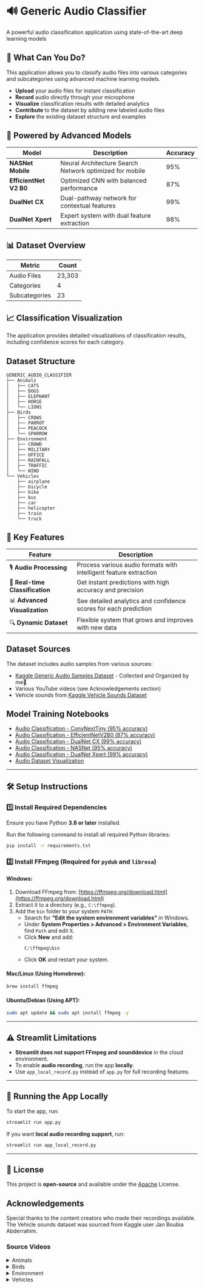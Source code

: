 # 🔊 Generic Audio Classifier

A powerful audio classification application using state-of-the-art deep learning models

## 🎯 What Can You Do?

This application allows you to classify audio files into various categories and subcategories using advanced machine learning models.

* **Upload** your audio files for instant classification
* **Record** audio directly through your microphone
* **Visualize** classification results with detailed analytics
* **Contribute** to the dataset by adding new labeled audio files
* **Explore** the existing dataset structure and examples

## 🧠 Powered by Advanced Models

| Model | Description | Accuracy |
|-------|-------------|----------|
| **NASNet Mobile** | Neural Architecture Search Network optimized for mobile | 95% |
| **EfficientNet V2 B0** | Optimized CNN with balanced performance | 87% |
| **DualNet CX** | Dual-pathway network for contextual features | 99% |
| **DualNet Xpert** | Expert system with dual feature extraction | 98% |

## 📊 Dataset Overview

| Metric | Count |
|--------|-------|
| Audio Files | 23,303 |
| Categories | 4 |
| Subcategories | 23 |

## 📈 Classification Visualization

The application provides detailed visualizations of classification results, including confidence scores for each category.

## Dataset Structure

```
GENERIC_AUDIO_CLASSIFIER
├── Animals
│   ├── CATS
│   ├── DOGS
│   ├── ELEPHANT
│   ├── HORSE
│   └── LIONS
├── Birds
│   ├── CROWS
│   ├── PARROT
│   ├── PEACOCK
│   └── SPARROW
├── Environment
│   ├── CROWD
│   ├── MILITARY
│   ├── OFFICE
│   ├── RAINFALL
│   ├── TRAFFIC
│   └── WIND
└── Vehicles
    ├── airplane
    ├── bicycle
    ├── bike
    ├── bus
    ├── car
    ├── helicopter
    ├── train
    └── truck
```

## 🔑 Key Features

| Feature | Description |
|---------|-------------|
| 🎙️ **Audio Processing** | Process various audio formats with intelligent feature extraction |
| 🔄 **Real-time Classification** | Get instant predictions with high accuracy and precision |
| 📊 **Advanced Visualization** | See detailed analytics and confidence scores for each prediction |
| 🔍 **Dynamic Dataset** | Flexible system that grows and improves with new data |

## Dataset Sources

The dataset includes audio samples from various sources:

- [Kaggle Generic Audio Samples Dataset](https://www.kaggle.com/datasets/lokeshbhaskarnr/generic-audio-samples) - Collected and Organized by me🤘
- Various YouTube videos (see Acknowledgements section)
- Vehicle sounds from [Kaggle Vehicle Sounds Dataset](https://www.kaggle.com/datasets/janboubiabderrahim/vehicle-sounds-dataset)

## Model Training Notebooks

- [Audio Classification - ConvNextTiny (95% accuracy)](https://www.kaggle.com/code/lokeshbhaskarnr/audio-classification-convnexttiny-95)
- [Audio Classification - EfficientNetV2B0 (87% accuracy)](https://www.kaggle.com/code/lokeshbhaskarnr/audio-classification-efficientnetv2b0-87)
- [Audio Classification - DualNet CX (99% accuracy)](https://www.kaggle.com/code/lokeshbhaskarnr/audio-classification-dualnet-cx-accuracy-99)
- [Audio Classification - NASNet (95% accuracy)](https://www.kaggle.com/code/lokeshbhaskarnr/audio-classification-nasnet-95)
- [Audio Classification - DualNet Xpert (99% accuracy)](https://www.kaggle.com/code/lokeshbhaskarnr/audio-classification-dualnet-xpert-99)
- [Audio Dataset Visualization](https://www.kaggle.com/code/lokeshbhaskarnr/audio-dataset-visualization)

---

## 🛠️ Setup Instructions

### 1️⃣ Install Required Dependencies

Ensure you have Python **3.8 or later** installed.

Run the following command to install all required Python libraries:

```sh
pip install -r requirements.txt
```

### 2️⃣ Install FFmpeg (Required for `pydub` and `librosa`)

#### **Windows:**
1. Download FFmpeg from: [https://ffmpeg.org/download.html](https://ffmpeg.org/download.html)
2. Extract it to a directory (e.g., `C:\ffmpeg`).
3. Add the `bin` folder to your system `PATH`:
   - Search for **"Edit the system environment variables"** in Windows.
   - Under **System Properties > Advanced > Environment Variables**, find `Path` and edit it.
   - Click **New** and add:  
     ```
     C:\ffmpeg\bin
     ```
   - Click **OK** and restart your system.

#### **Mac/Linux (Using Homebrew):**
```sh
brew install ffmpeg
```

#### **Ubuntu/Debian (Using APT):**
```sh
sudo apt update && sudo apt install ffmpeg -y
```

---

## ⚠️ Streamlit Limitations

- **Streamlit does not support FFmpeg and sounddevice** in the cloud environment.
- To enable **audio recording**, run the app **locally**.
- Use `app_local_record.py` instead of `app.py` for full recording features.

---

## 🔧 Running the App Locally

To start the app, run:

```sh
streamlit run app.py
```

If you want **local audio recording support**, run:

```sh
streamlit run app_local_record.py
```

---

## 📜 License

This project is **open-source** and available under the [Apache](https://github.com/LokeshBhaskarNR/Generic-Audio-Classifier/blob/main/LICENSE) License.

## Acknowledgements

Special thanks to the content creators who made their recordings available. The Vehicle sounds dataset was sourced from Kaggle user Jan Boubia Abderrahim.

### Source Videos

<details>
<summary>Animals</summary>

#### Cats
- "Cats meowing and purring compilation" https://youtu.be/-QWfApp3j9k?si=huzWy4ziB_Z_OhRh
- "Cute Kittens Meowing Compilation" https://youtu.be/ue_jitOw8Yw?si=BUsxpEbRMTXwE8sd
- "Kitten Meowing Sounds" https://youtu.be/_moIdma4a-Q?si=KQOIiq3w20fKR-M1
- "Cat Purring Sound Effect" https://youtu.be/pjQc9RdQo9g?si=3-B0aChhvxCTx9OC
- "Cat Meow Sound Effect" https://youtu.be/nWSNd3yXVZM?si=JM7f7wUoZuxV-sAC
- "Cute Cat Meowing" https://youtu.be/UNV0C5_A1jQ?si=yeUWlq35jRzDJiJp

#### Dogs
- "Dog Barking Sound Effects" https://youtu.be/9KScQy6sQUQ?si=W6EHNrr2AyYynKeF
- "Dogs Barking Sound Effect" https://youtu.be/dTtMcTd2SJ8?si=2TE0ltFx5TBzDN_G
- "Dog Bark Sound Effect" https://youtu.be/2fwJKCXApJU?si=TYNwwOy7Sxd4c3lZ
- "Dog Barking Sound" https://youtu.be/GuP3bN__gSw?si=1B4Ml2PWmAfTwi5C
- "Dog Bark Sound" https://youtu.be/qM98alxa6q8?si=0VhAt64SNEa4hHrD
- "Dog Barking Sounds" https://youtu.be/QksvKXITvCI?si=c-4qYDyjPKs_DxoG
- "Dogs Barking" https://youtu.be/17Hv93k22Eo?si=DDROzVxEei-oHuit
- "Dog Barking Sound Effect" https://youtu.be/I1rwbIEp-hk?si=BaYRf1bgODoNQZa0
- "Puppy Barking Sound" https://youtu.be/01le4Ln8da0?si=Tu6SxtnTHORrA67F
- "Cute Puppy Barking" https://youtu.be/zym-CrCCkVY?si=Y7zPiz02zDsn0L4o

#### Elephants
- "Elephant Sounds" https://youtu.be/cnrnkMlw3UM?si=1AmGjM6YUE1QGrfm
- "Elephant Trumpeting" https://youtu.be/Hjx-S-6U9k0?si=NUmDtWfo9G4AD2jm
- "Elephant Sound Effects" https://youtu.be/cUSFs01vkvI?si=E5McUDD-tTCoQZuk
- "Elephant Trumpeting Sound" https://youtu.be/oZWMVlabjjQ?si=Hx-6NOkS3RJK9n3s
- "Baby Elephant Sounds" https://youtu.be/LpZgVYJmJtA?si=9WPcIQeu8mBbIQz3
- "Elephant Calling" https://youtu.be/fbnKTlajlcI?si=GDTU3wVzkT_8Ma6X
- "Elephant Vocalization" https://youtu.be/Z-JT1Bv0vqg?si=raLdTFbN8N5XDzKL
- "Elephant Trumpet" https://youtu.be/al-j_CXq_Gs?si=blXrs62QSx8Z5KiF

#### Horses
- "Horse Neigh Sound Effect" https://youtu.be/qHuLE1A8QXQ?si=9pgwsbfk5PHn6u2Y
- "Horse Galloping Sound" https://youtu.be/C7y518v3EpE?si=NpVfyeBxGKK41jA3
- "Horse Whinnying" https://youtu.be/avcRRcIRnbY?si=rh6QJo4nK5XTf5yu
- "Horse Sounds" https://youtu.be/tO1r5Rher28?si=UxmmQaQDn2RlJMea
- "Horse Neighing" https://youtu.be/3tFYegxsL50?si=pcbLiik9gFPNEtiC
- "Horse Sound Effects" https://youtu.be/dnIToKkZagw?si=VCj2PxasfhmLG7Ep
- "Horse Whinny" https://youtu.be/rZibO2dNods?si=GpoctW6y7s-kwqla

#### Lions
- "Lion Roar Sound Effect" https://youtu.be/rvJTyz3HB7E?si=gU8oHuEHsFqHhWaf
- "Lion Roaring Sounds" https://youtu.be/uFcZhH_wFbs?si=kQjUYOQ98REuuJFK
- "Lion Sound Effects" https://youtu.be/I0uqJiuZGcI?si=-Y7EBieugsEK9ZoY
- "Lion Roars" https://youtu.be/uNA92B4alzs?si=TmzSbrSG_SJ05NaV
- "Big Cat Roaring" https://youtu.be/h_m8EqsraXs?si=gHian_S1i9LiMG6p
- "Lion Pride Sounds" https://youtu.be/PLgTgSiygFc?si=G2GUZZdIykgget4v
- "Lion Growling" https://youtu.be/TzTyb07JvxM?si=o8iF8nEsoYD2hlIO
- "Lion Vocalizations" https://youtu.be/DBYpJHqAR3E?si=-ao1WLUX-6Ib1Kdh
</details>

<details>
<summary>Birds</summary>

#### Crows
- "Crow Cawing Sound Effect" https://youtu.be/T8xQ-y2pfVo?si=aUvr_v8SgEhXtCEQ
- "Crow Sounds" https://youtu.be/s1gxWM_E_D8?si=eKCUhO894EQzYqZx
- "Crows Cawing" https://youtu.be/ujqJiFjbsOU?si=7VcTpDz3MTwnPLpM
- "Crow Calls" https://youtu.be/WoRbb5zaThM?si=n-mMzIr3tNf5_tfn

#### Parrots
- "Parrot Talking and Squawking" https://youtu.be/dBPu0MKa_vg?si=aairO4USAf-I2jQB
- "Parrot Sounds" https://youtu.be/o74WN6HCocY?si=KkGM2xxU5eNgXwWR
- "Parrot Vocalizations" https://youtu.be/6yoEvmlmQM0?si=zsZ1cIY7w1xSDosL
- "Talking Parrot" https://youtu.be/dBPu0MKa_vg?si=2le9yhelwK3rjHM-
- "Parrot Squawking" https://youtu.be/aj3ny_GTuhM?si=NyEofcmo-_vHTNYz
- "Parrot Sound Effects" https://youtu.be/B9dUpGFc5Uc?si=lablnWLyizKbxvdS
- "Parrot Calls" https://youtu.be/BHOUyvC-guc?si=SYsLhUR1IL3kylZm
- "Parrot Noises" https://youtu.be/oDPwVz55zGg?si=wL1MVAC45tVzvE2n

#### Peacocks
- "Peacock Calling Sound" https://youtu.be/MiF7v-gYXLE?si=h2CZiZzPqkjd2_Gs
- "Peacock Sound Effect" https://youtu.be/walgy_1QQmY?si=Uz2GiEbNNronMgWo
- "Peacock Mating Call" https://youtu.be/UgDw2iIcmQ0?si=Z2tT2cA9t_z604-p
- "Peacock Sounds" https://youtu.be/AnImnX0DRNQ?si=fBet-NSx5a_RtCQP
- "Peacock Screaming" https://youtu.be/LDoN7_Z5O-M?si=60J7k9DxIO0GIiYE
- "Peacock Calls" https://youtu.be/xP8xK0ke7SE?si=7ucdGXaMOIrelb_5

#### Sparrows
- "Sparrow Chirping Sound" https://youtu.be/h9AoB2JSoCg?si=8f2zJSu-z7lIynsC
- "Sparrow Song" https://youtu.be/8MM6uX71ovU?si=7ftGmxPObHnRVfA0
- "Sparrow Sounds" https://youtu.be/X3C_hpTxRd0?si=uhUv0exPSfN2fTIt
- "Sparrow Calling" https://youtu.be/hLbVDJI80b0?si=XGepbsltxrafGJGk
- "Sparrow Chirps" https://youtu.be/fKAhbrkiAPo?si=c2KBHUPtnsEIdqf4
</details>

<details>
<summary>Environment</summary>

#### Crowd
- "Crowd Noise Sound Effect" https://youtu.be/3jYUp9LhiQ8?si=V2H-nFJzK7YANtna
- "Crowd Ambient Sound" https://youtu.be/FnhJ2wARY4Q?si=9wbo9A55D4Wz0A1q
- "Crowd Sounds" https://youtu.be/1Jh6SuKALt4?si=HtgDCfnjmtvKDuAb
- "Stadium Crowd" https://youtu.be/88UwejHolJ8?si=Q2uYVAG1MLnnCmZW
- "Crowd Chattering" https://youtu.be/a0Ud85Xdxn4?si=WBtOqweocqcECCqx
- "Crowd Ambience" https://youtu.be/4h7tXm5b5KM?si=i8aQWenyivQon6Ji
- "People Crowd" https://youtu.be/IKB3Qiglyro?si=ohSXY5BjyHXrgx0T

#### Military
- "Military Sound Effects" https://youtu.be/qFxR1yvsvqQ?si=oUJV9LIx7xjBGBgJ
- "Military Vehicles Sounds" https://youtu.be/RGtN2GIM-ig?si=GtS5SjSbeYFpun7H
- "Military Operations Audio" https://youtu.be/0QmA_-uxaDE?si=-BrrVzVT49EVRhi-

#### Office
- "Office Ambience Sounds" https://youtu.be/D7ZZp8XuUTE?si=QSlXeMzoZG3jziZQ

#### Rainfall
- "Rain Sound Effect" https://youtu.be/y615vOsiG5w?si=nR1IS-o9KWddVN6x
- "Heavy Rain Sounds" https://youtu.be/GA1D88HF0xE?si=ztSu-_-KUfUWSaLS
- "Rainfall Audio" https://youtu.be/gP9sGBywjks?si=LpyUGSV6cvEsBq2S

#### Traffic
- "Traffic Sound Effect" https://youtu.be/yrIRAd7E6qE?si=ykIq3lnR00Kdd7oQ
- "City Traffic Sounds" https://youtu.be/GlCazmVBUMg?si=CKsUPjqG_m3rjudp
- "Urban Traffic Noise" https://youtu.be/ET8SLcviq7s?si=CdGTfbfyJZ4WMa6M
- "Highway Traffic" https://youtu.be/FdOrPosxbFU?si=zdcgBiY8vJOsuMHK
- "Busy Street Sounds" https://youtu.be/L9Jl_AxzohQ?si=ChRu86EewVuwVWj6
- "Traffic Ambience" https://youtu.be/zxxfvP8-lrU?si=xwPBKlaEJRKyZzDA
- "Road Traffic" https://youtu.be/LqL_C29sGCY?si=Jo-wWII4J52bnh2R
- "Traffic Jam Sounds" https://youtu.be/iJZcjZD0fw0?si=4-sXfx4b-Cd4s1IH
- "Intersection Traffic" https://youtu.be/9wbA9FVtWF4?si=31mA4JNLenbotBjJ

#### Wind
- "Wind Sound Effect" https://youtu.be/v2Zh0oGmmvo?si=yrsD8rInl9mxbanc
- "Strong Wind Sounds" https://youtu.be/v2Zh0oGmmvo?si=ssj46IpptaqN6zP5
</details>

<details>
<summary>Vehicles</summary>

All vehicle sounds were sourced from the "Vehicle Sounds Dataset" https://www.kaggle.com/datasets/janboubiabderrahim/vehicle-sounds-dataset by Jan Boubia Abderrahim on Kaggle.
</details>
